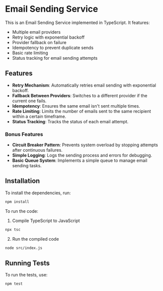# Email Sending Service

This is an Email Sending Service implemented in TypeScript. It features:

- Multiple email providers
- Retry logic with exponential backoff
- Provider fallback on failure
- Idempotency to prevent duplicate sends
- Basic rate limiting
- Status tracking for email sending attempts

## Features

- **Retry Mechanism**: Automatically retries email sending with exponential backoff.
- **Fallback Between Providers**: Switches to a different provider if the current one fails.
- **Idempotency**: Ensures the same email isn't sent multiple times.
- **Rate Limiting**: Limits the number of emails sent to the same recipient within a certain timeframe.
- **Status Tracking**: Tracks the status of each email attempt.

### Bonus Features

- **Circuit Breaker Pattern**: Prevents system overload by stopping attempts after continuous failures.
- **Simple Logging**: Logs the sending process and errors for debugging.
- **Basic Queue System**: Implements a simple queue to manage email sending tasks.

## Installation

To install the dependencies, run:

```bash
npm install
```

To run the code:

1. Compile TypeScript to JavaScript

```bash
npx tsc
```

2. Run the compiled code

```bash
node src/index.js
```

## Running Tests

To run the tests, use:

```bash
npm test
```

